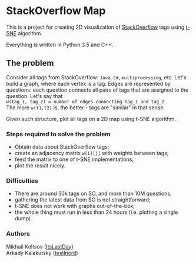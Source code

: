 # StackOverflow Map

This is a project for creating 2D visualization of [StackOverflow](http://stackoverflow.com/)
tags using [t-SNE](https://lvdmaaten.github.io/tsne/) 
algorithm.

Everything is written in Python 3.5 and C++.

## The problem
Consider all tags from StackOverflow: `Java`, `C#`, `multiprocessing`, etc. Let's build a graph,
where each vertex is a tag. Edges are represented by questions: each question connects
all pairs of tags that are assigned to the question. Let's say that  
`w(tag_1, tag_2) = number of edges connecting tag_1 and tag_2`  
The more `w(t1,t2)` is, the better - tags are "similar" in that sense.

Given such structure, plot all tags on a 2D map using t-SNE algorithm.

### Steps required to solve the problem
 - Obtain data about StackOverflow tags;
 - create an adjacency matrix `w[i][j]` with weights between tags;
 - feed the matrix to one of t-SNE implementations;
 - plot the result nicely.
 
### Difficulties
 - There are around 50k tags on SO, and more than 10M questions;
 - gathering the latest data from SO is not straightforward;
 - t-SNE does not work with graphs out-of-the-box;
 - the whole thing must run in less than 24 hours (i.e. plotting a single dump).

### Authors
Mikhail Koltsov ([ItsLastDay](https://github.com/ItsLastDay))  
Arkady Kalakutsky ([testlnord](https://github.com/testlnord))
